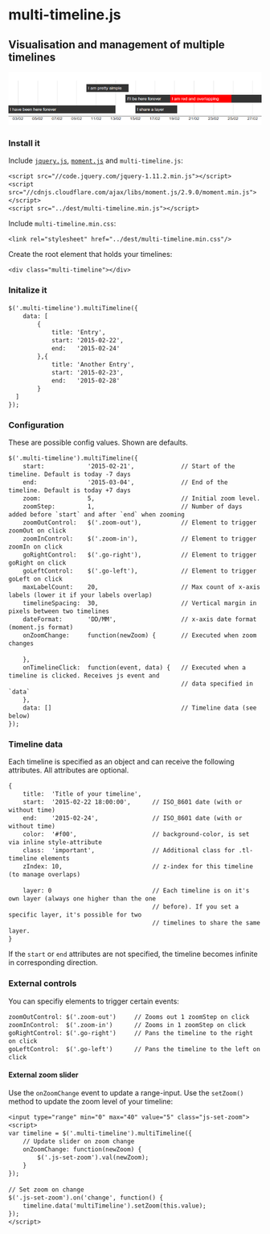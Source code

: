 
# multi-timeline.js
## Visualisation and management of multiple timelines

![Example visualisation](./examples/example.png)

### Install it
 
Include [`jquery.js`](http://jquery.com/), [`moment.js`](http://momentjs.com/) and `multi-timeline.js`:

    <script src="//code.jquery.com/jquery-1.11.2.min.js"></script>
    <script src="//cdnjs.cloudflare.com/ajax/libs/moment.js/2.9.0/moment.min.js"></script>
    <script src="../dest/multi-timeline.min.js"></script>
    
Include `multi-timeline.min.css`: 

    <link rel="stylesheet" href="../dest/multi-timeline.min.css"/>

Create the root element that holds your timelines:

    <div class="multi-timeline"></div>
    
### Initalize it

    $('.multi-timeline').multiTimeline({
        data: [
            {
                title: 'Entry',
                start: '2015-02-22',
                end:   '2015-02-24'
            },{
                title: 'Another Entry',
                start: '2015-02-23',
                end:   '2015-02-28'
            }
      ]
    });
    
### Configuration

These are possible config values. Shown are defaults.

    $('.multi-timeline').multiTimeline({
        start:            '2015-02-21',             // Start of the timeline. Default is today -7 days
        end:              '2015-03-04',             // End of the timeline. Default is today +7 days
        zoom:             5,                        // Initial zoom level. 
        zoomStep:         1,                        // Number of days added before `start` and after `end` when zooming   
        zoomOutControl:   $('.zoom-out'),           // Element to trigger zoomOut on click
        zoomInControl:    $('.zoom-in'),            // Element to trigger zoomIn on click
        goRightControl:   $('.go-right'),           // Element to trigger goRight on click
        goLeftControl:    $('.go-left'),            // Element to trigger goLeft on click
        maxLabelCount:    20,                       // Max count of x-axis labels (lower it if your labels overlap)
        timelineSpacing:  30,                       // Vertical margin in pixels between two timelines 
        dateFormat:       'DD/MM',                  // x-axis date format (moment.js format) 
        onZoomChange:     function(newZoom) {       // Executed when zoom changes
            
        },
        onTimelineClick:  function(event, data) {   // Executed when a timeline is clicked. Receives js event and
                                                    // data specified in `data`
        },
        data: []                                    // Timeline data (see below)
    });
    
### Timeline data

Each timeline is specified as an object and can receive the following attributes. All attributes are optional.
 
    {
        title:  'Title of your timeline',   
        start:  '2015-02-22 18:00:00',      // ISO_8601 date (with or without time)     
        end:    '2015-02-24',               // ISO_8601 date (with or without time)
        color:  '#f00',                     // background-color, is set via inline style-attribute
        class:  'important',                // Additional class for .tl-timeline elements
        zIndex: 10,                         // z-index for this timeline (to manage overlaps)
        
        layer: 0                            // Each timeline is on it's own layer (always one higher than the one 
                                            // before). If you set a specific layer, it's possible for two 
                                            // timelines to share the same layer.
    }
    
If the `start` or `end` attributes are not specified, the timeline becomes infinite in corresponding direction.

### External controls

You can specifiy elements to trigger certain events:

    zoomOutControl: $('.zoom-out')     // Zooms out 1 zoomStep on click
    zoomInControl:  $('.zoom-in')      // Zooms in 1 zoomStep on click
    goRightControl: $('.go-right')     // Pans the timeline to the right on click
    goLeftControl:  $('.go-left')      // Pans the timeline to the left on click
    
#### External zoom slider

Use the `onZoomChange` event to update a range-input. Use the `setZoom()` method to update the zoom level of
your timeline:

    <input type="range" min="0" max="40" value="5" class="js-set-zoom">
    <script>
    var timeline = $('.multi-timeline').multiTimeline({
        // Update slider on zoom change
        onZoomChange: function(newZoom) {
            $('.js-set-zoom').val(newZoom);
        }
    });
    
    // Set zoom on change
    $('.js-set-zoom').on('change', function() {
        timeline.data('multiTimeline').setZoom(this.value);
    });
    </script>